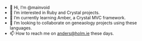 - 👋 Hi, I’m @mainvoid
- 👀 I’m interested in Ruby and Crystal projects.
- 🌱 I’m currently learning Amber, a Crystal MVC framework.
- 💞️ I’m looking to collaborate on geneaology projects using these languages.
- 📫 How to reach me on anders@holm.ie these days.

<!---
mainvoid/mainvoid is a ✨ special ✨ repository because its `README.md` (this file) appears on your GitHub profile.
You can click the Preview link to take a look at your changes.
--->
